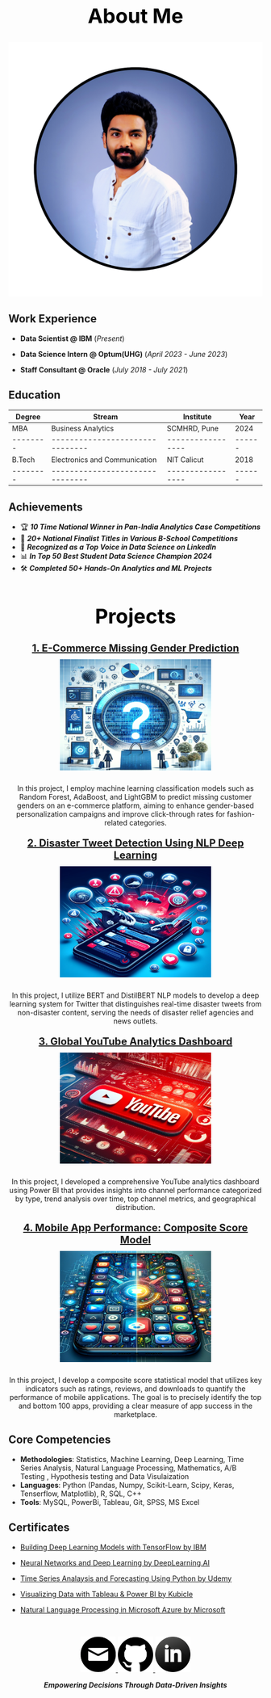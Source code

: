 


<h1 align="center" style="font-size: 40px; color: black; font-weight: bold;">About Me</h1>

<p align="center">
  <img src="Images/github_photo_circle.png" alt="Portfolio Pic" width="auto" height="auto">
</p>

## Work Experience

- **Data Scientist @ IBM** (_Present_)

- **Data Science Intern @ Optum(UHG)** (_April 2023 - June 2023_)

- **Staff Consultant @ Oracle** (_July 2018 - July 2021_)

       
## Education

| Degree | Stream                        | Institute       | Year |
|--------|-------------------------------|-----------------|------|
| MBA    | Business Analytics            | SCMHRD, Pune    | 2024 |
|--------|-------------------------------|-----------------|------|
| B.Tech | Electronics and Communication | NIT Calicut     | 2018 |
|--------|-------------------------------|-----------------|------|




## Achievements

 
- 🏆 **_10 Time National Winner in Pan-India Analytics Case Competitions_**
- 🥈 **_20+ National Finalist Titles in Various B-School Competitions_**
- 🌟 **_Recognized as a Top Voice in Data Science on LinkedIn_**
- 📊 **_In Top 50 Best Student Data Science Champion 2024_**
- 🛠️ **_Completed 50+ Hands-On Analytics and ML Projects_**
  
<h1 align="center" style="font-size: 40px; color: black; font-weight: bold;">Projects</h1>

<div style="text-align: center; margin-bottom: 20px;">
  <h3 style="font-size: 20px; margin-top: 0; margin-bottom: 10px;"><a href="https://github.com/CyrilShaji/Machine-Learning-Projects/blob/main/E%20Commerce%20Gender%20Prediction.ipynb">1. E-Commerce Missing Gender Prediction</a></h3>
  <img width="300" height="220" src="Images/Gender.png" alt="E-Commerce Gender Prediction" style="margin-bottom: 10px;">
  <p>In this project, I employ machine learning classification models such as Random Forest, AdaBoost, and LightGBM to predict missing customer genders on an e-commerce platform, aiming to enhance gender-based personalization campaigns and improve click-through rates for fashion-related categories.</p>
</div>

<div style="text-align: center; margin-bottom: 20px;">
  <h3 style="font-size: 20px; margin-top: 0; margin-bottom: 10px;"><a href="https://github.com/CyrilShaji/Deep-Learning-and-NLP-Projects/blob/main/Disaster%20Tweet%20Prediction%20NLP%20Deep%20Learning.ipynb">2. Disaster Tweet Detection Using NLP Deep Learning</a></h3>
  <img width="300" height="220" src="Images/Disaster.png" alt="Disaster Tweet Detection" style="margin-bottom: 10px;">
  <p>In this project, I utilize BERT and DistilBERT NLP models to develop a deep learning system for Twitter that distinguishes real-time disaster tweets from non-disaster content, serving the needs of disaster relief agencies and news outlets.</p>
</div>

<div style="text-align: center; margin-bottom: 20px;">
  <h3 style="font-size: 20px; margin-top: 0; margin-bottom: 10px;"><a href="https://app.powerbi.com/groups/me/reports/abd6fdc0-e8c4-4d77-83e9-4027199dea5e/ReportSection?experience=power-bi">3. Global YouTube Analytics Dashboard</a></h3>
  <img width="300" height="220" src="Images/youtube.png" alt="Global Youtube Analytics Dashboard" style="margin-bottom: 10px;">
  <p>In this project, I developed a comprehensive YouTube analytics dashboard using Power BI that provides insights into channel performance categorized by type, trend analysis over time, top channel metrics, and geographical distribution.</p>
</div>

<div style="text-align: center; margin-bottom: 20px;">
  <h3 style="font-size: 20px; margin-top: 0; margin-bottom: 10px;"><a href="https://github.com/CyrilShaji/Data-Analytics-Projects/blob/main/Composite%20Score%20Statistical%20Analysis%20Mobile%20App%20Performance.ipynb">4. Mobile App Performance: Composite Score Model</a></h3>
  <img width="300" height="220" src="Images/Mobile2.png" alt="Mobile App Performance: Composite Score Model" style="margin-bottom: 10px;">
  <p>In this project, I develop a composite score statistical model that utilizes key indicators such as ratings, reviews, and downloads to quantify the performance of mobile applications. The goal is to precisely identify the top and bottom 100 apps, providing a clear measure of app success in the marketplace.</p>
</div>




## Core Competencies

- **Methodologies**: Statistics, Machine Learning, Deep Learning, Time Series Analysis, Natural Language Processing, Mathematics, A/B Testing , Hypothesis testing and Data Visulaization
- **Languages**: Python (Pandas, Numpy, Scikit-Learn, Scipy, Keras, Tenserflow, Matplotlib), R, SQL, C++
- **Tools**: MySQL, PowerBi, Tableau, Git, SPSS, MS Excel

## Certificates


- [Building Deep Learning Models with TensorFlow by IBM](https://github.com/CyrilShaji/My-Portfolio/blob/main/Github%20Certificates/Building%20Deep%20Learning%20Models%20with%20tenserflow.pdf)
  
- [Neural Networks and Deep Learning by DeepLearning.AI](https://github.com/CyrilShaji/My-Portfolio/blob/main/Github%20Certificates/Neural%20Networks%20and%20Deep%20Learning.pdf)
  
- [Time Series Analaysis and Forecasting Using Python by Udemy](https://github.com/CyrilShaji/My-Portfolio/blob/main/Github%20Certificates/Time_series_udemy.pdf)
  
- [Visualizing Data with Tableau & Power BI by Kubicle](https://github.com/CyrilShaji/My-Portfolio/blob/main/Github%20Certificates/Kubicle%20Diploma%20Visualizing%20Data%20with%20Tableau%20%26%20Power%20BI.pdf)
  
- [Natural Language Processing in Microsoft Azure by Microsoft](https://github.com/CyrilShaji/My-Portfolio/blob/main/Github%20Certificates/NLP%20in%20Microsoft%20Azure.pdf)


<p>&nbsp;</p>


<p align="center">
  <a href="mailto:cyrilshaji96n@gmail.com">
    <img src="Images/emaill.png" alt="Email" width="70" height="70">
  </a>
  <a href="https://github.com/CyrilShaji">
    <img src="Images/git.png" alt="GitHub" width="70" height="70">
  </a>
  <a href="https://www.linkedin.com/in/cyril-shaji-22b933147/">
    <img src="Images/Linkedin.png" alt="LinkedIn" width="70" height="70">
  </a>
</p>
<p align="center" style="margin-top: 10px;"><strong><em>Empowering Decisions Through Data-Driven Insights</em></strong></p>
